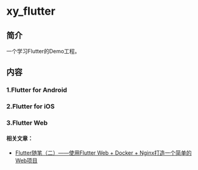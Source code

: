 # xy_flutter
## 简介

一个学习Flutter的Demo工程。

## 内容

### 1.Flutter for Android

### 2.Flutter for iOS

### 3.Flutter Web

#### 相关文章：

+ [Flutter随笔（二）——使用Flutter Web + Docker + Nginx打造一个简单的Web项目](https://yuriyshea.com/archives/flutter%E9%9A%8F%E7%AC%94%E4%BA%8C%E4%BD%BF%E7%94%A8flutterwebdockernginx%E6%89%93%E9%80%A0%E4%B8%80%E4%B8%AA%E7%AE%80%E5%8D%95%E7%9A%84web%E9%A1%B9%E7%9B%AE)

